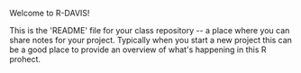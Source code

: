 Welcome to R-DAVIS! 

This is the 'README' file for your class repository -- a place where you can share notes for your project. Typically when you start a new project this can be a good place to provide an overview of what's happening in this R prohect. 
